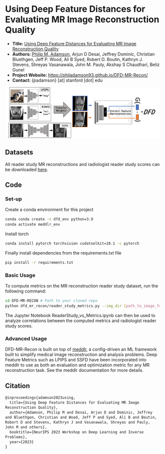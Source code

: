 # Using Deep Feature Distances for Evaluating MR Image Reconstruction Quality

- <b> Title: </b>[Using Deep Feature Distances for Evaluating MR Image Reconstruction Quality](https://openreview.net/forum?id=AUiZyqYiGb)<br>
- <b>Authors: </b>[Philip M. Adamson](https://www.linkedin.com/in/philipadamson/), Arjun D Desai, Jeffrey Dominic, Christian Bluethgen, Jeff P. Wood, Ali B Syed, Robert D. Boutin, Kathryn J. Stevens, Shreyas Vasanawala, John M. Pauly, Akshay S Chaudhari, Beliz Gunel
- <b>Project Website: </b> https://philadamson93.github.io/DFD-MR-Recon/
- <b>Contact: </b>{padamson} [at] stanford [dot] edu<br>

<img src='data/DFD_Methods.png'/>

## Datasets
All reader study MR reconstructions and radiologist reader study scores can be downloaded [here](https://drive.google.com/drive/folders/1REr4R_geovFPpz1aYYX-P2GDBNTxosgc?usp=share_link). 

## Code

### Set-up
Create a conda environment for this project

```bash
conda conda create -n dfd_env python=3.9
conda activate meddlr_env
```

Install torch
```bash
conda install pytorch torchvision cudatoolkit=10.1 -c pytorch
```

Finally install dependencies from the requirements.txt file

```bash
pip install -r requirements.txt
```

### Basic Usage
To compute metrics on the MR reconstruction reader study dataset, run the following command:

```bash
cd DFD-MR-RECON # Path to your cloned repo
python dfd_mr_recon/reader_study_metrics.py --img_dir [path_to_image_folder] --results_dir [path_to_save_results]
```

The Jupyter Notebook ReaderStudy_vs_Metrics.ipynb can then be used to analyze correlations between the computed metrics and radiologist reader study scores.

### Advanced Usage
DFD-MR-Recon is built on top of [meddlr](https://github.com/ad12/meddlr), a config-driven an ML framework built to simplify medical image reconstruction and analysis problems.
Deep Feature Metrics such as LPIPS and SSFD have been incorporated into meddlr to use as both an evaluation and optimization metric for any MR reconstruction task. 
See the meddlr documentation for more details.

## Citation

```
@inproceedings{adamson2023using,
  title={Using Deep Feature Distances for Evaluating MR Image Reconstruction Quality},
  author={Adamson, Philip M and Desai, Arjun D and Dominic, Jeffrey and Bluethgen, Christian and Wood, Jeff P and Syed, Ali B and Boutin, Robert D and Stevens, Kathryn J and Vasanawala, Shreyas and Pauly, John M and others},
  booktitle={NeurIPS 2023 Workshop on Deep Learning and Inverse Problems},
  year={2023}
}
```

